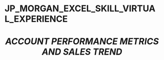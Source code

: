 # JP_MORGAN_EXCEL_SKILL_VIRTUAL_EXPERIENCE
# <p align="center">  *ACCOUNT PERFORMANCE METRICS AND SALES TREND*
